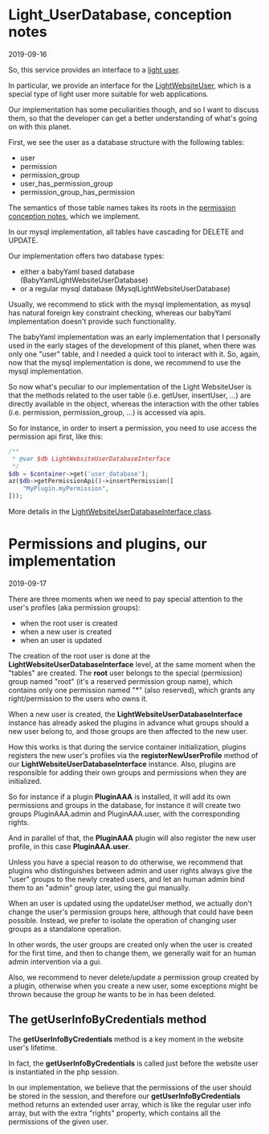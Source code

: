 Light_UserDatabase, conception notes
===================
2019-09-16



So, this service provides an interface to a [light user](https://github.com/lingtalfi/Light_User).


In particular, we provide an interface for the [LightWebsiteUser](https://github.com/lingtalfi/Light_User/blob/master/doc/api/Ling/Light_User/WebsiteLightUser.md), which is a special type of light user more suitable
for web applications.



Our implementation has some peculiarities though, and so I want to discuss them, so that the developer can get
a better understanding of what's going on with this planet.



First, we see the user as a database structure with the following tables:


- user
- permission
- permission_group
- user_has_permission_group
- permission_group_has_permission


The semantics of those table names takes its roots in the [permission conception notes](https://github.com/lingtalfi/Light_User/blob/master/doc/pages/permission-conception-notes.md),
which we implement.

In our mysql implementation, all tables have cascading for DELETE and UPDATE.


Our implementation offers two database types:

- either a babyYaml based database (BabyYamlLightWebsiteUserDatabase)
- or a regular mysql database (MysqlLightWebsiteUserDatabase)


Usually, we recommend to stick with the mysql implementation, as mysql has natural foreign key constraint checking,
whereas our babyYaml implementation doesn't provide such functionality.

The babyYaml implementation was an early implementation that I personally used in the early stages of the development
of this planet, when there was only one "user" table, and I needed a quick tool to interact with it.
So, again, now that the mysql implementation is done, we recommend to use the mysql implementation.



So now what's peculiar to our implementation of the Light WebsiteUser is that the methods related to the 
user table (i.e. getUser, insertUser, ...) are directly available in the object, whereas the interaction
with the other tables (i.e. permission, permission_group, ...) is accessed via apis.

So for instance, in order to insert a permission, you need to use access the permission api first, like this:

```php
/**
 * @var $db LightWebsiteUserDatabaseInterface
 */
$db = $container->get('user_database');
az($db->getPermissionApi()->insertPermission([
    "MyPlugin.myPermission",
]));
```

More details in the [LightWebsiteUserDatabaseInterface class](https://github.com/lingtalfi/Light_UserDatabase/blob/master/doc/api/Ling/Light_UserDatabase/LightWebsiteUserDatabaseInterface.md).







Permissions and plugins, our implementation
==================
2019-09-17


There are three moments when we need to pay special attention to the user's profiles (aka permission groups):

- when the root user is created
- when a new user is created
- when an user is updated


The creation of the root user is done at the **LightWebsiteUserDatabaseInterface** level, at the same moment
when the "tables" are created.
The **root** user belongs to the special (permission) group named "root" (it's a reserved permission group name),
which contains only one permission named "*" (also reserved), which grants any right/permission to the users who owns it.


When a new user is created, the **LightWebsiteUserDatabaseInterface** instance has already asked the plugins in advance
what groups should a new user belong to, and those groups are then affected to the new user.

How this works is that during the service container initialization, plugins registers the new user's profiles via the **registerNewUserProfile** method of
our **LightWebsiteUserDatabaseInterface** instance. 
Also, plugins are responsible for adding their own groups and permissions when they are initialized.

So for instance if a plugin **PluginAAA** is installed, it will add its own permissions and groups in the database,
for instance it will create two groups PluginAAA.admin and PluginAAA.user, with the corresponding rights.

And in parallel of that, the **PluginAAA** plugin will also register the new user profile, in this case **PluginAAA.user**.

Unless you have a special reason to do otherwise, we recommend that plugins who distinguishes between admin and user rights always give the 
"user" groups to the newly created users, and let an human admin bind them to an "admin" group later, using the gui manually.


When an user is updated using the updateUser method, we actually don't change the user's permission groups here, although that could have been possible.
Instead, we prefer to isolate the operation of changing user groups as a standalone operation.

In other words, the user groups are created only when the user is created for the first time, and then to change them,
we generally wait for an human admin intervention via a gui.


Also, we recommend to never delete/update a permission group created by a plugin, otherwise when you create a new user, some
exceptions might be thrown because the group he wants to be in has been deleted.


  


The getUserInfoByCredentials method
--------------

The **getUserInfoByCredentials** method is a key moment in the website user's lifetime.

In fact, the **getUserInfoByCredentials** is called just before the website user is instantiated in the php session.

In our implementation, we believe that the permissions of the user should be stored in the session, and therefore
our **getUserInfoByCredentials** method returns an extended user array, which is like the regular user info array,
but with the extra "rights" property, which contains all the permissions of the given user.
























 



